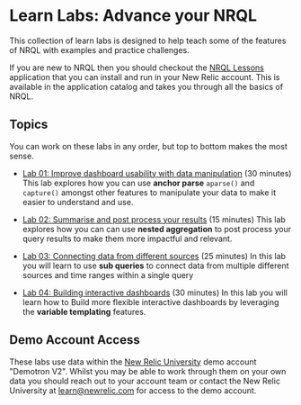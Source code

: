 # Learn Labs: Advance your NRQL

This collection of learn labs is designed to help teach some of the features of NRQL with examples and practice challenges. 

If you are new to NRQL then you should checkout the [NRQL Lessons](https://opensource.newrelic.com/projects/newrelic/nr1-learn-nrql) application that you can install and run in your New Relic account. This is available in the application catalog and takes you through all the basics of NRQL.


## Topics
You can work on these labs in any order, but top to bottom makes the most sense.

* [Lab 01: Improve dashboard usability with data manipulation](./lab-01) (30 minutes)
This lab explores how you can use **anchor parse** `aparse()` and `capture()` amongst other features to manipulate your data to make it easier to understand and use.

* [Lab 02: Summarise and post process your results](./lab-02) (15 minutes)
This lab explores how you can can use **nested aggregation** to post process your query results to make them more impactful and relevant.

* [Lab 03: Connecting data from different sources](./lab-03) (25 minutes)
In this lab you will learn to use **sub queries** to connect data from multiple different sources and time ranges within a single query

* [Lab 04: Building interactive dashboards](./lab-04) (30 minutes)
In this lab you will learn how to Build more flexible interactive dashboards by leveraging the **variable templating** features.

## Demo Account Access
These labs use data within the [New Relic University](https://learn.newrelic.com/) demo account "Demotron V2". Whilst you may be able to work through them on your own data you should reach out to your account team or contact the New Relic University at learn@newrelic.com for access to the demo account.

